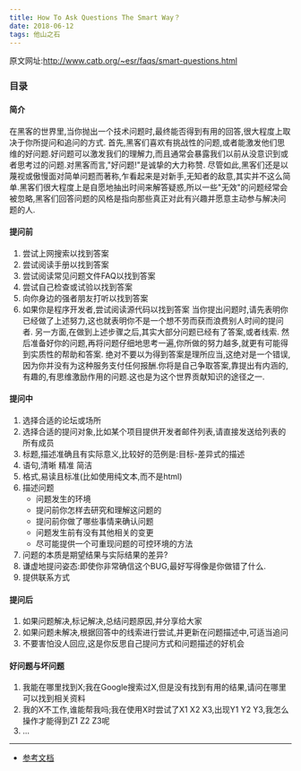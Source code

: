 ```yaml
---
title: How To Ask Questions The Smart Way？
date: 2018-06-12
tags: 他山之石
---
```


原文网址:http://www.catb.org/~esr/faqs/smart-questions.html
 <!-- more -->

### 目录

#### 简介
在黑客的世界里,当你抛出一个技术问题时,最终能否得到有用的回答,很大程度上取决于你所提问和追问的方式.
首先,黑客们喜欢有挑战性的问题,或者能激发他们思维的好问题.好问题可以激发我们的理解力,而且通常会暴露我们以前从没意识到或者思考过的问题.对黑客而言,"好问题!"是诚挚的大力称赞.
尽管如此,黑客们还是以蔑视或傲慢面对简单问题而著称,乍看起来是对新手,无知者的敌意,其实并不这么简单.黑客们很大程度上是自愿地抽出时间来解答疑惑,所以一些"无效"的问题经常会被忽略,黑客们回答问题的风格是指向那些真正对此有兴趣并愿意主动参与解决问题的人.

#### 提问前
1. 尝试上网搜索以找到答案
2. 尝试阅读手册以找到答案
3. 尝试阅读常见问题文件FAQ以找到答案
4. 尝试自己检查或试验以找到答案
5. 向你身边的强者朋友打听以找到答案
6. 如果你是程序开发者,尝试阅读源代码以找到答案
当你提出问题时,请先表明你已经做了上述努力,这也就表明你不是一个想不劳而获而浪费别人时间的提问者.
另一方面,在做到上述步骤之后,其实大部分问题已经有了答案,或者线索.
然后准备好你的问题,再将问题仔细地思考一遍,你所做的努力越多,就更有可能得到实质性的帮助和答案.
绝对不要以为得到答案是理所应当,这绝对是一个错误,因为你并没有为这种服务支付任何报酬.你将是自己争取答案,靠提出有内涵的,有趣的,有思维激励作用的问题.这也是为这个世界贡献知识的途径之一.

#### 提问中
1. 选择合适的论坛或场所
2. 选择合适的提问对象,比如某个项目提供开发者邮件列表,请直接发送给列表的所有成员
3. 标题,描述准确且有实际意义,比较好的范例是:目标-差异式的描述
4. 语句,清晰 精准 简洁
5. 格式,易读且标准(比如使用纯文本,而不是html)
6. 描述问题
    * 问题发生的环境
    * 提问前你怎样去研究和理解这问题的
    * 提问前你做了哪些事情来确认问题
    * 问题发生前有没有其他相关的变更
    * 尽可能提供一个可重现问题的可控环境的方法
7. 问题的本质是期望结果与实际结果的差异?
8. 谦虚地提问姿态:即使你非常确信这个BUG,最好写得像是你做错了什么.
9. 提供联系方式

#### 提问后
1. 如果问题解决,标记解决,总结问题原因,并分享给大家
2. 如果问题未解决,根据回答中的线索进行尝试,并更新在问题描述中,可适当追问
3. 不要害怕没人回应,这是你反思自己提问方式和问题描述的好机会

#### 好问题与坏问题
1. 我能在哪里找到X;我在Google搜索过X,但是没有找到有用的结果,请问在哪里可以找到相关资料
2. 我的X不工作,谁能帮我吗;我在使用X时尝试了X1 X2 X3,出现Y1 Y2 Y3,我怎么操作才能得到Z1 Z2 Z3呢
3. ...

---
* [参考文档](http://www.catb.org/esr/faqs/smart-questions.html)